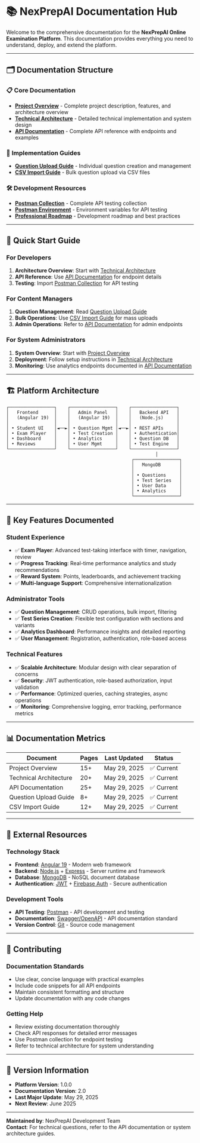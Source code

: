 # 📚 NexPrepAI Documentation Hub

Welcome to the comprehensive documentation for the **NexPrepAI Online Examination Platform**. This documentation provides everything you need to understand, deploy, and extend the platform.

---

## 🗂️ Documentation Structure

### 📋 **Core Documentation**
- **[Project Overview](./PROJECT_OVERVIEW.md)** - Complete project description, features, and architecture overview
- **[Technical Architecture](./TECHNICAL_ARCHITECTURE.md)** - Detailed technical implementation and system design
- **[API Documentation](./API_DOCUMENTATION.md)** - Complete API reference with endpoints and examples

### 🔧 **Implementation Guides**
- **[Question Upload Guide](./README_QUESTION_UPLOAD.md)** - Individual question creation and management
- **[CSV Import Guide](./csv%20question%20upload.md)** - Bulk question upload via CSV files

### 🛠️ **Development Resources**
- **[Postman Collection](./NexPrepAI-Postman-FULL.json)** - Complete API testing collection
- **[Postman Environment](./NexPrepAI-Postman-Environment.json)** - Environment variables for API testing
- **[Professional Roadmap](./NexPrepAI_Backend_Professional_Roadmap.pdf)** - Development roadmap and best practices

---

## 🚀 Quick Start Guide

### **For Developers**
1. **Architecture Overview**: Start with [Technical Architecture](./TECHNICAL_ARCHITECTURE.md)
2. **API Reference**: Use [API Documentation](./API_DOCUMENTATION.md) for endpoint details
3. **Testing**: Import [Postman Collection](./NexPrepAI-Postman-FULL.json) for API testing

### **For Content Managers**
1. **Question Management**: Read [Question Upload Guide](./README_QUESTION_UPLOAD.md)
2. **Bulk Operations**: Use [CSV Import Guide](./csv%20question%20upload.md) for mass uploads
3. **Admin Operations**: Refer to [API Documentation](./API_DOCUMENTATION.md) for admin endpoints

### **For System Administrators**
1. **System Overview**: Start with [Project Overview](./PROJECT_OVERVIEW.md)
2. **Deployment**: Follow setup instructions in [Technical Architecture](./TECHNICAL_ARCHITECTURE.md)
3. **Monitoring**: Use analytics endpoints documented in [API Documentation](./API_DOCUMENTATION.md)

---

## 🏗️ Platform Architecture

```
┌─────────────────┐    ┌─────────────────┐    ┌─────────────────┐
│   Frontend      │    │   Admin Panel   │    │   Backend API   │
│   (Angular 19)  │    │   (Angular 19)  │    │   (Node.js)     │
│                 │    │                 │    │                 │
│ • Student UI    │◄──►│ • Question Mgmt │◄──►│ • REST APIs     │
│ • Exam Player   │    │ • Test Creation │    │ • Authentication│
│ • Dashboard     │    │ • Analytics     │    │ • Question DB   │
│ • Reviews       │    │ • User Mgmt     │    │ • Test Engine   │
└─────────────────┘    └─────────────────┘    └─────────────────┘
                                                        │
                                               ┌─────────────────┐
                                               │   MongoDB       │
                                               │                 │
                                               │ • Questions     │
                                               │ • Test Series   │
                                               │ • User Data     │
                                               │ • Analytics     │
                                               └─────────────────┘
```

---

## 📖 Key Features Documented

### **Student Experience**
- ✅ **Exam Player**: Advanced test-taking interface with timer, navigation, review
- ✅ **Progress Tracking**: Real-time performance analytics and study recommendations
- ✅ **Reward System**: Points, leaderboards, and achievement tracking
- ✅ **Multi-language Support**: Comprehensive internationalization

### **Administrator Tools**
- ✅ **Question Management**: CRUD operations, bulk import, filtering
- ✅ **Test Series Creation**: Flexible test configuration with sections and variants
- ✅ **Analytics Dashboard**: Performance insights and detailed reporting
- ✅ **User Management**: Registration, authentication, role-based access

### **Technical Features**
- ✅ **Scalable Architecture**: Modular design with clear separation of concerns
- ✅ **Security**: JWT authentication, role-based authorization, input validation
- ✅ **Performance**: Optimized queries, caching strategies, async operations
- ✅ **Monitoring**: Comprehensive logging, error tracking, performance metrics

---

## 📊 Documentation Metrics

| Document | Pages | Last Updated | Status |
|----------|-------|--------------|---------|
| Project Overview | 15+ | May 29, 2025 | ✅ Current |
| Technical Architecture | 20+ | May 29, 2025 | ✅ Current |
| API Documentation | 25+ | May 29, 2025 | ✅ Current |
| Question Upload Guide | 8+ | May 29, 2025 | ✅ Current |
| CSV Import Guide | 12+ | May 29, 2025 | ✅ Current |

---

## 🔗 External Resources

### **Technology Stack**
- **Frontend**: [Angular 19](https://angular.io/) - Modern web framework
- **Backend**: [Node.js](https://nodejs.org/) + [Express](https://expressjs.com/) - Server runtime and framework
- **Database**: [MongoDB](https://www.mongodb.com/) - NoSQL document database
- **Authentication**: [JWT](https://jwt.io/) + [Firebase Auth](https://firebase.google.com/docs/auth) - Secure authentication

### **Development Tools**
- **API Testing**: [Postman](https://www.postman.com/) - API development and testing
- **Documentation**: [Swagger/OpenAPI](https://swagger.io/) - API documentation standard
- **Version Control**: [Git](https://git-scm.com/) - Source code management

---

## 🤝 Contributing

### **Documentation Standards**
- Use clear, concise language with practical examples
- Include code snippets for all API endpoints
- Maintain consistent formatting and structure
- Update documentation with any code changes

### **Getting Help**
- Review existing documentation thoroughly
- Check API responses for detailed error messages
- Use Postman collection for endpoint testing
- Refer to technical architecture for system understanding

---

## 📝 Version Information

- **Platform Version**: 1.0.0
- **Documentation Version**: 2.0
- **Last Major Update**: May 29, 2025
- **Next Review**: June 2025

---

**Maintained by**: NexPrepAI Development Team  
**Contact**: For technical questions, refer to the API documentation or system architecture guides.
